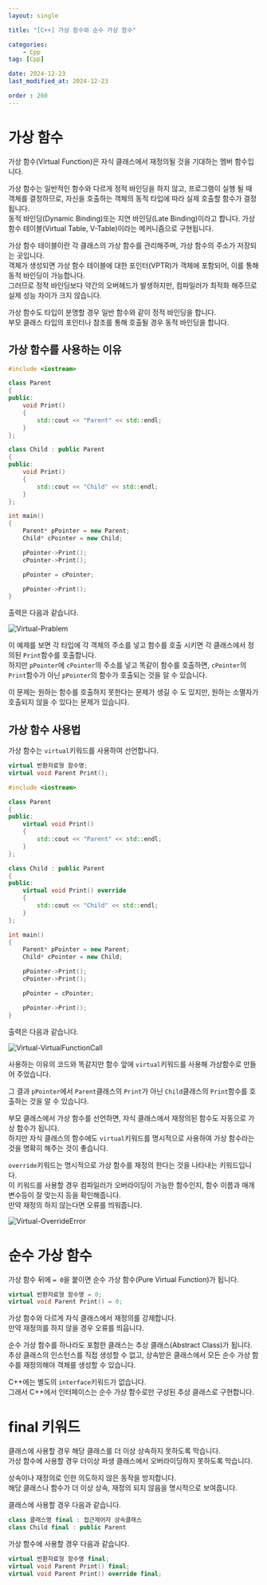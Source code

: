 ```yaml
---
layout: single

title: "[C++] 가상 함수와 순수 가상 함수"

categories:
    - Cpp
tag: [Cpp]

date: 2024-12-23
last_modified_at: 2024-12-23

order : 260
---
```


# 가상 함수

가상 함수(Virtual Function)은 자식 클래스에서 재정의될 것을 기대하는 멤버 함수입니다.

가상 함수는 일반적인 함수와 다르게 정적 바인딩을 하지 않고, 프로그램이 실행 될 때 객체를 결정하므로, 자신을 호출하는 객체의 동적 타입에 따라 실제 호출할 함수가 결정됩니다.  
동적 바인딩(Dynamic Binding)또는 지연 바인딩(Late Binding)이라고 합니다.
가상 함수 테이블(Virtual Table, V-Table)이라는 메커니즘으로 구현됩니다.

가상 함수 테이블이란 각 클래스의 가상 함수를 관리해주며, 가상 함수의 주소가 저장되는 곳입니다.  
객체가 생성되면 가상 함수 테이블에 대한 포인터(VPTR)가 객체에 포함되어, 이를 통해 동적 바인딩이 가능합니다.  
그러므로 정적 바인딩보다 약간의 오버헤드가 발생하지만, 컴파일러가 최적화 해주므로 실제 성능 차이가 크지 않습니다.

가상 함수도 타입이 분명할 경우 일반 함수와 같이 정적 바인딩을 합니다.  
부모 클래스 타입의 포인터나 참조를 통해 호출될 경우 동적 바인딩을 합니다.

## 가상 함수를 사용하는 이유

```cpp
#include <iostream>

class Parent
{
public:
	void Print()
	{
		std::cout << "Parent" << std::endl;
	}
};

class Child : public Parent
{
public:
	void Print()
	{
		std::cout << "Child" << std::endl;
	}
};

int main()
{
	Parent* pPointer = new Parent;
	Child* cPointer = new Child;

	pPointer->Print();
	cPointer->Print();

	pPointer = cPointer;

	pPointer->Print();
}
```

출력은 다음과 같습니다.

![Virtual-Prablem]({{site.url}}/images/cpp/cpp/2024-12-23-Virtual/Virtual-Prablem.PNG)

이 예제를 보면 각 타입에 각 객체의 주소를 넣고 함수를 호출 시키면 각 클래스에서 정의된 `Print`함수를 호출합니다.  
하지만 `pPointer`에 `cPointer`의 주소를 넣고 똑같이 함수를 호출하면, `cPointer`의 `Print`함수가 아닌 `pPointer`의 함수가 호출되는 것을 알 수 있습니다.

이 문제는 원하는 함수를 호출하지 못한다는 문제가 생길 수 도 있지만, 원하는 소멸자가 호출되지 않을 수 있다는 문제가 있습니다.

## 가상 함수 사용법

가상 함수는 `virtual`키워드를 사용하여 선언합니다.

```cpp
virtual 반환자료형 함수명;
virtual void Parent Print();
```

```cpp
#include <iostream>

class Parent
{
public:
	virtual void Print()
	{
		std::cout << "Parent" << std::endl;
	}
};

class Child : public Parent
{
public:
	virtual void Print() override
	{
		std::cout << "Child" << std::endl;
	}
};

int main()
{
	Parent* pPointer = new Parent;
	Child* cPointer = new Child;

	pPointer->Print();
	cPointer->Print();

	pPointer = cPointer;

	pPointer->Print();
}
```

출력은 다음과 같습니다.

![Virtual-VirtualFunctionCall]({{site.url}}/images/cpp/cpp/2024-12-23-Virtual/Virtual-VirtualFunctionCall.PNG)

사용하는 이유의 코드와 똑같지만 함수 앞에 `virtual`키워드를 사용해 가상함수로 만들어 주었습니다.

그 결과 `pPointer`에서 `Parent`클래스의 `Print`가 아닌 `Child`클래스의 `Print`함수를 호출하는 것을 알 수 있습니다.

부모 클래스에서 가상 함수를 선언하면, 자식 클래스에서 재정의된 함수도 자동으로 가상 함수가 됩니다.  
하지만 자식 클래스의 함수에도 `virtual`키워드를 명시적으로 사용하여 가상 함수라는 것을 명확히 해주는 것이 좋습니다.

`override`키워드는 명시적으로 가상 함수를 재정의 한다는 것을 나타내는 키워드입니다.  
이 키워드를 사용할 경우 컴파일러가 오버라이딩이 가능한 함수인지, 함수 이름과 매개 변수등이 잘 맞는지 등을 확인해줍니다.  
만약 재정의 하지 않는다면 오류를 띄워줍니다.

![Virtual-OverrideError]({{site.url}}/images/cpp/cpp/2024-12-23-Virtual/Virtual-OverrideError.PNG)

# 순수 가상 함수

가상 함수 뒤에 `= 0`을 붙이면 순수 가상 함수(Pure Virtual Function)가 됩니다.

```cpp
virtual 반환자료형 함수명 = 0;
virtual void Parent Print() = 0;
```

가상 함수와 다르게 자식 클래스에서 재정의를 강제합니다.  
만약 재정의를 하지 않을 경우 오류를 띄웁니다.

순수 가상 함수를 하나라도 포함한 클래스는 추상 클래스(Abstract Class)가 됩니다.  
추상 클래스의 인스턴스를 직접 생성할 수 없고, 상속받은 클래스에서 모든 순수 가상 함수를 재정의해야 객체를 생성할 수 있습니다.

C++에는 별도의 `interface`키워드가 없습니다.  
그래서 C++에서 인터페이스는 순수 가상 함수로만 구성된 추상 클래스로 구현합니다.

# final 키워드

클래스에 사용할 경우 해당 클래스를 더 이상 상속하지 못하도록 막습니다.  
가상 함수에 사용할 경우 더이상 파생 클래스에서 오버라이딩하지 못하도록 막습니다.

상속이나 재정의로 인한 의도하지 않은 동작을 방지합니다.  
해당 클래스나 함수가 더 이상 상속, 재정의 되지 않음을 명시적으로 보여줍니다.

클래스에 사용할 경우 다음과 같습니다.

```cpp
class 클래스명 final : 접근제어자 상속클래스
class Child final : public Parent
```

가상 함수에 사용할 경우 다음과 같습니다.

```cpp
virtual 반환자료형 함수명 final;
virtual void Parent Print() final;
virtual void Parent Print() override final;
```
